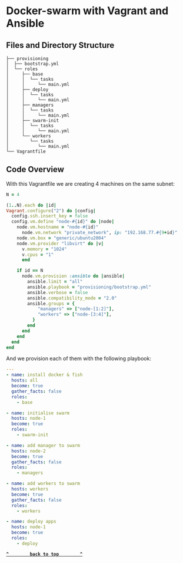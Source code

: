 # Docker-swarm with Vagrant and Ansible

## Files and Directory Structure

```
├── provisioning
│  ├── bootstrap.yml
│  └── roles
│     ├── base
│     │  └── tasks
│     │     └── main.yml
│     ├── deploy
│     │  └── tasks
│     │     └── main.yml
│     ├── managers
│     │  └── tasks
│     │     └── main.yml
│     ├── swarm-init
│     │  └── tasks
│     │     └── main.yml
│     └── workers
│        └── tasks
│           └── main.yml
└── Vagrantfile

```
## Code Overview
With this Vagrantfile we are creating 4 machines on the same subnet:
```ruby
N = 4

(1..N).each do |id|
Vagrant.configure("2") do |config|
  config.ssh.insert_key = false
  config.vm.define "node-#{id}" do |node|
    node.vm.hostname = "node-#{id}"
      node.vm.network "private_network", ip: "192.168.77.#{9+id}"
    node.vm.box = "generic/ubuntu2004"
    node.vm.provider "libvirt" do |v|
      v.memory = "1024"
      v.cpus = "1"
      end

    if id == N
      node.vm.provision :ansible do |ansible|
        ansible.limit = "all"
        ansible.playbook = "provisioning/bootstrap.yml"
        ansible.verbose = false
        ansible.compatibility_mode = "2.0"
        ansible.groups = {
            "managers" => ["node-[1:2]"],
            "workers" => ["node-[3:4]"],
          }
        end
      end
    end
  end
end
```
And we provision each of them with the following playbook:
```yaml
---
- name: install docker & fish
  hosts: all
  become: true
  gather_facts: false
  roles:
    - base

- name: initialise swarm
  hosts: node-1
  become: true
  roles:
    - swarm-init

- name: add manager to swarm
  hosts: node-2
  become: true
  gather_facts: false
  roles:
    - managers

- name: add workers to swarm
  hosts: workers
  become: true
  gather_facts: false
  roles:
    - workers

- name: deploy apps
  hosts: node-1
  become: true
  roles:
    - deploy
```

**[`^        back to top        ^`](#)**
